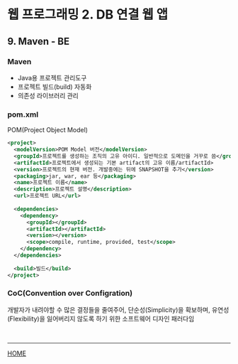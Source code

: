 # 웹 프로그래밍 2. DB 연결 웹 앱

## 9. Maven - BE

### Maven
- Java용 프로젝트 관리도구
- 프로젝트 빌드(build) 자동화
- 의존성 라이브러리 관리

### pom.xml
POM(Project Object Model)
```xml
<project>
  <modelVersion>POM Model 버전</modelVersion>
  <groupId>프로젝트를 생성하는 조직의 고유 아이디. 일반적으로 도메인을 거꾸로 씀</groupId>
  <artifactId>프로젝트에서 생성되는 기본 artifact의 고유 이름/artifactId>
  <version>프로젝트의 현재 버전. 개발중에는 뒤에 SNAPSHOT을 추가</version>
  <packaging>jar, war, ear 등</packaging>
  <name>프로젝트 이름</name>
  <description>프로젝트 설명</description>
  <url>프로젝트 URL</url>
	
  <dependencies>
    <dependency>
      <groupId></groupId>
      <artifactId></artifactId>
      <version></version>
      <scope>compile, runtime, provided, test</scope>
    </dependency>
  </dependencies>
 
  <build>빌드</build>
</project>
```

### CoC(Convention over Configration)
개발자가 내려야할 수 많은 결정들을 줄여주어, 단순성(Simplicity)을 확보하며, 유연성(Flexibility)을 잃어버리지 않도록 하기 위한 소프트웨어 디자인 패러다임  



<br>



---
[HOME](https://github.com/tunaep5/Boostcourse/blob/master/README.md)
